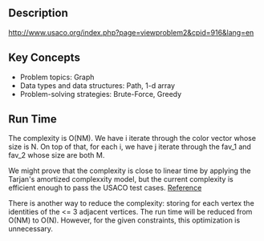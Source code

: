 ## Description
http://www.usaco.org/index.php?page=viewproblem2&cpid=916&lang=en

## Key Concepts
 - Problem topics: Graph
 - Data types and data structures: Path, 1-d array
 - Problem-solving strategies: Brute-Force, Greedy

## Run Time
The complexity is O(NM). 
We have i iterate through the color vector whose size is N. 
On top of that, for each i, we have j iterate through the fav_1 and fav_2 whose size are both M.

We might prove that the complexity is close to linear time by applying the Tarjan's amortized complexxity model, but the current complexity is efficient enough to pass the USACO test cases. 
[Reference](https://epubs.siam.org/doi/pdf/10.1137/0606031?casa_token=72mBETzNsVkAAAAA:cWFw5QX3lSuh6PK8A8pEWxnJV82s-prJcyMrp1BDsUL1gpqlY121Z6whPgMV4N8-yhDfW5BP2_4)

There is another way to reduce the complexity: storing for each vertex the identities of the <= 3 adjacent vertices.
The run time will be reduced from O(NM) to O(N).
However, for the given constraints, this optimization is unnecessary.